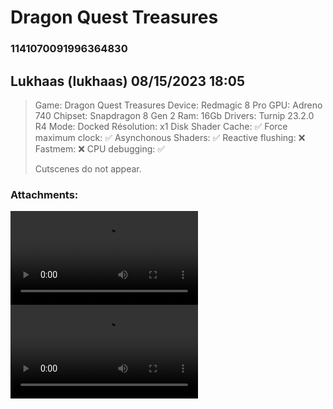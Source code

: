 # Dragon Quest Treasures
### 1141070091996364830
## Lukhaas (lukhaas) 08/15/2023 18:05 

> Game: Dragon Quest Treasures 
> Device: Redmagic 8 Pro 
> GPU: Adreno 740
> Chipset: Snapdragon 8 Gen 2
> Ram: 16Gb
> Drivers: Turnip 23.2.0 R4
> Mode: Docked
> Résolution: x1
> Disk Shader Cache: ✅
> Force maximum clock: ✅
> Asynchonous Shaders: ✅
> Reactive flushing: ❌
> Fastmem: ❌
> CPU debugging: ✅
> 
> Cutscenes do not appear.
### Attachments: 
![Screen_Record_2023-08-15-19-58-38.mp4](https://yuzudiscordbackup.s3.us-west-2.amazonaws.com/files-media/1141070091996364830_Screen_Record_2023-08-15-19-58-38.mp4)
![Screen_Record_2023-08-15-20-01-58.mp4](https://yuzudiscordbackup.s3.us-west-2.amazonaws.com/files-media/1141070091996364830_Screen_Record_2023-08-15-20-01-58.mp4)

